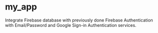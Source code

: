 # my_app

Integrate Firebase database with previously done Firebase Authentication with Email/Password and Google Sign-in Authentication services. 
